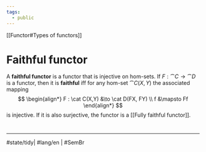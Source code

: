 ```yaml
---
tags:
  - public
---
```

[[Functor#Types of functors]]
# Faithful functor

A **faithful functor** is a functor that is injective on hom-sets.
If $F : \cat C \to \cat D$ is a functor,
then it is **faithful** iff for any hom-set $\cat C(X, Y)$ the associated mapping
$$
\begin{align*}
F : \cat C(X,Y) &\to \cat D(FX, FY) \\
f &\mapsto Ff
\end{align*}
$$
is injective.
If it is also surjective, the functor is a [[Fully faithful functor]].

#
---
#state/tidy| #lang/en | #SemBr

